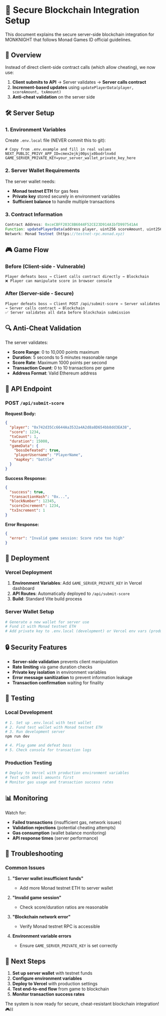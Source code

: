 # 🔐 Secure Blockchain Integration Setup

This document explains the secure server-side blockchain integration for MONKNIGHT that follows Monad Games ID official guidelines.

## 🎯 Overview

Instead of direct client-side contract calls (which allow cheating), we now use:

1. **Client submits to API** → Server validates → **Server calls contract**
2. **Increment-based updates** using `updatePlayerData(player, scoreAmount, txAmount)`
3. **Anti-cheat validation** on the server side

## 🛠️ Server Setup

### 1. Environment Variables

Create `.env.local` file (NEVER commit this to git):

```env
# Copy from .env.example and fill in real values
NEXT_PUBLIC_PRIVY_APP_ID=cmex2ejkj00psjx0bodrlnx6d
GAME_SERVER_PRIVATE_KEY=your_server_wallet_private_key_here
```

### 2. Server Wallet Requirements

The server wallet needs:
- **Monad testnet ETH** for gas fees
- **Private key** stored securely in environment variables
- **Sufficient balance** to handle multiple transactions

### 3. Contract Information

```javascript
Contract Address: 0xceCBFF203C8B6044F52CE23D914A1bfD997541A4
Function: updatePlayerData(address player, uint256 scoreAmount, uint256 transactionAmount)
Network: Monad Testnet (https://testnet-rpc.monad.xyz)
```

## 🎮 Game Flow

### Before (Client-side - Vulnerable)
```
Player defeats boss → Client calls contract directly → Blockchain
❌ Player can manipulate score in browser console
```

### After (Server-side - Secure)
```
Player defeats boss → Client POST /api/submit-score → Server validates → Server calls contract → Blockchain
✅ Server validates all data before blockchain submission
```

## 🔍 Anti-Cheat Validation

The server validates:

- **Score Range**: 0 to 10,000 points maximum
- **Duration**: 5 seconds to 5 minutes reasonable range
- **Score Rate**: Maximum 1000 points per second
- **Transaction Count**: 0 to 10 transactions per game
- **Address Format**: Valid Ethereum address

## 📡 API Endpoint

### POST `/api/submit-score`

**Request Body:**
```json
{
  "player": "0x742d35Cc6644Aa3532a4A2d8a8D654bb8dd3EA38",
  "score": 1234,
  "txCount": 1,
  "duration": 15000,
  "gameData": {
    "bossDefeated": true,
    "playerUsername": "PlayerName",
    "mapKey": "battle"
  }
}
```

**Success Response:**
```json
{
  "success": true,
  "transactionHash": "0x...",
  "blockNumber": 12345,
  "scoreIncrement": 1234,
  "txIncrement": 1
}
```

**Error Response:**
```json
{
  "error": "Invalid game session: Score rate too high"
}
```

## 🚀 Deployment

### Vercel Deployment

1. **Environment Variables**: Add `GAME_SERVER_PRIVATE_KEY` in Vercel dashboard
2. **API Routes**: Automatically deployed to `/api/submit-score`
3. **Build**: Standard Vite build process

### Server Wallet Setup

```bash
# Generate a new wallet for server use
# Fund it with Monad testnet ETH
# Add private key to .env.local (development) or Vercel env vars (production)
```

## 🔒 Security Features

- **Server-side validation** prevents client manipulation
- **Rate limiting** via game duration checks
- **Private key isolation** in environment variables
- **Error message sanitization** to prevent information leakage
- **Transaction confirmation** waiting for finality

## 🧪 Testing

### Local Development
```bash
# 1. Set up .env.local with test wallet
# 2. Fund test wallet with Monad testnet ETH
# 3. Run development server
npm run dev

# 4. Play game and defeat boss
# 5. Check console for transaction logs
```

### Production Testing
```bash
# Deploy to Vercel with production environment variables
# Test with small amounts first
# Monitor gas usage and transaction success rates
```

## 📊 Monitoring

Watch for:
- **Failed transactions** (insufficient gas, network issues)
- **Validation rejections** (potential cheating attempts)
- **Gas consumption** (wallet balance monitoring)
- **API response times** (server performance)

## 🔧 Troubleshooting

### Common Issues

1. **"Server wallet insufficient funds"**
   - Add more Monad testnet ETH to server wallet

2. **"Invalid game session"**
   - Check score/duration ratios are reasonable

3. **"Blockchain network error"**
   - Verify Monad testnet RPC is accessible

4. **Environment variable errors**
   - Ensure `GAME_SERVER_PRIVATE_KEY` is set correctly

## 🎯 Next Steps

1. **Set up server wallet** with testnet funds
2. **Configure environment variables** 
3. **Deploy to Vercel** with production settings
4. **Test end-to-end flow** from game to blockchain
5. **Monitor transaction success rates**

The system is now ready for secure, cheat-resistant blockchain integration! 🎮⛓️